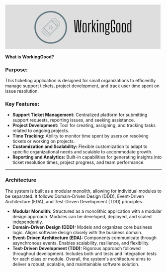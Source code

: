 <div>
    <img src="assets/logo.png" width="500">
</div>

**What is WorkingGood?**



### Purpose:
This ticketing application is designed for small organizations to efficiently manage support tickets, project development, and track user time spent on issue resolution.

### Key Features:
- **Support Ticket Management:** Centralized platform for submitting support requests, reporting issues, and seeking assistance.
- **Project Development:** Tool for creating, assigning, and tracking tasks related to ongoing projects.
- **Time Tracking:** Ability to monitor time spent by users on resolving tickets or working on projects.
- **Customization and Scalability:** Flexible customization to adapt to specific organizational needs and scalable to accommodate growth.
- **Reporting and Analytics:** Built-in capabilities for generating insights into ticket resolution times, project progress, and team performance.

---

### Architecture

The system is built as a modular monolith, allowing for individual modules to be separated. It follows Domain-Driven Design (DDD), Event-Driven Architecture (EDA), and Test-Driven Development (TDD) principles.
- **Modular Monolith:**
Structured as a monolithic application with a modular design approach.
Modules can be developed, deployed, and scaled independently.
- **Domain-Driven Design (DDD):**
Models and organizes core business logic.
Aligns software design closely with the business domain.
- **Event-Driven Architecture (EDA):**
Components communicate through asynchronous events.
Enables scalability, resilience, and flexibility.
- **Test-Driven Development (TDD):**
Rigorous approach followed throughout development.
Includes both unit tests and integration tests for each class or module.
Overall, the system's architecture aims to deliver a robust, scalable, and maintainable software solution.
